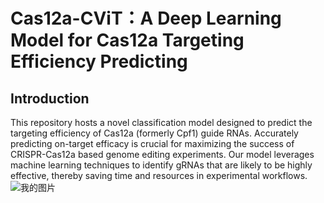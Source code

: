 # Cas12a-CViT：A Deep Learning Model for Cas12a Targeting Efficiency Predicting
## Introduction
This repository hosts a novel classification model designed to predict the targeting efficiency of Cas12a (formerly Cpf1) guide RNAs. Accurately predicting on-target efficacy is crucial for maximizing the success of CRISPR-Cas12a based genome editing experiments. Our model leverages machine learning techniques to identify gRNAs that are likely to be highly effective, thereby saving time and resources in experimental workflows.
![我的图片](./image/feature_map.png)
